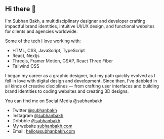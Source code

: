 ## Hi there 👋
I'm Subhan Bakh, a multidisciplinary designer and developer crafting impactful brand identities, intuitive UI/UX design, and functional websites for clients and agencies worldwide. 

Some of the tech I love working with:
- HTML, CSS, JavaScript, TypeScript
- React, Nextjs
- Threejs, Framer Motion, GSAP, React Three Fiber
- Tailwind CSS

I began my career as a graphic designer, but my path quickly evolved as I fell in love with digital design and development. Since then, I've dabbled in all kinds of creative disciplines — from crafting user interfaces and building brand identities to coding websites and creating 3D designs.

You can find me on Social Media @subhanbakh 
- Twitter [@subhanbakh](https://x.com/subhanbakh)
- Instagram [@subhanbakh](https://www.instagram.com/subhanbakh/)
- Dribbble [@subhanbakh](https://dribbble.com/subhanbakh)
- My website [subhanbakh.com](https://www.subhanbakh.com/)
- Email: hello@subhanbakh.com

